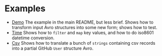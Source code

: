 Examples
========

 - [Demo](./demo/) The example in the main README, but less brief. Shows how to transform input Avro structures into some new form; shows how to test.
 - [Time](./time/) Shows how to `filter` and `map` key values, and how to do iso8601 datetime conversion.
 - [Csv](./csv/) Shows how to translate a bunch of `strings` containing csv records into a partial GitHub `User` structure Avro.
